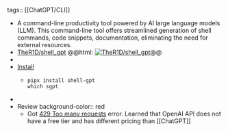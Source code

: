 tags:: [[ChatGPT/CLI]]

- A command-line productivity tool powered by AI large language models (LLM). This command-line tool offers streamlined generation of shell commands, code snippets, documentation, eliminating the need for external resources.
- [TheR1D/shell_gpt](https://github.com/TheR1D/shell_gpt)
  @@html: <a href="https://github.com/TheR1D/shell_gpt/"><img src="https://github-readme-stats-astronomer.vercel.app/api/pin/?username=TheR1D&repo=shell_gpt&theme=tokyonight" alt="TheR1D/shell_gpt"/></a>@@
-
- [Install](https://github.com/TheR1D/shell_gpt#installation)
  - ```shell
    pipx install shell-gpt
    which sgpt
    ```
-
- Review
  background-color:: red
  - Got [429 Too many requests](https://github.com/TheR1D/shell_gpt/wiki#429-too-many-requests) error. Learned that OpenAI API does not have a free tier and has different pricing than [[ChatGPT]]
